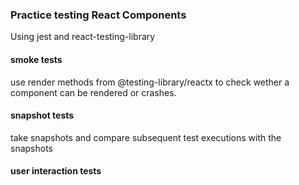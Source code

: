 ### Practice testing React Components
Using jest and react-testing-library

#### smoke tests
use render methods from @testing-library/reactx
to check wether a component can be rendered or crashes.

####  snapshot tests
take snapshots and compare subsequent test executions with the snapshots

####  user interaction tests

